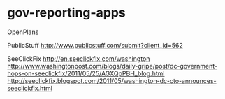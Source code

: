 # gov-reporting-apps

OpenPlans

PublicStuff
http://www.publicstuff.com/submit?client_id=562

SeeClickFix
http://en.seeclickfix.com/washington
http://www.washingtonpost.com/blogs/daily-gripe/post/dc-government-hops-on-seeclickfix/2011/05/25/AGXQpPBH_blog.html
http://seeclickfix.blogspot.com/2011/05/washington-dc-cto-announces-seeclickfix.html
